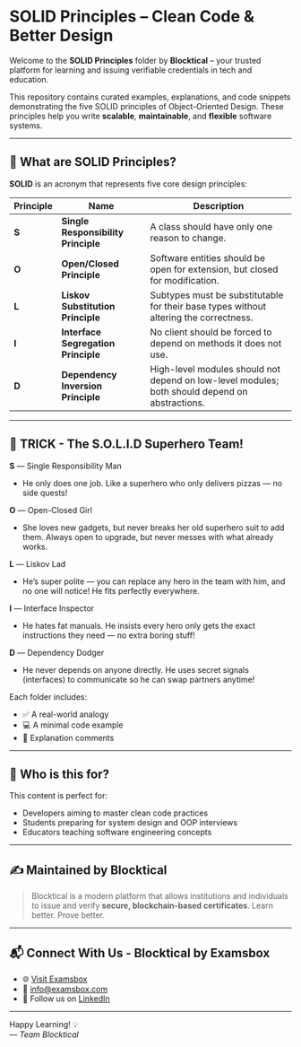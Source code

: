 # SOLID Principles – Clean Code & Better Design

Welcome to the **SOLID Principles** folder by **Blocktical** – your trusted platform for learning and issuing verifiable credentials in tech and education.

This repository contains curated examples, explanations, and code snippets demonstrating the five SOLID principles of Object-Oriented Design. These principles help you write **scalable**, **maintainable**, and **flexible** software systems.

---

## 🧱 What are SOLID Principles?

**SOLID** is an acronym that represents five core design principles:

| Principle | Name                             | Description |
|----------|----------------------------------|-------------|
| **S**     | **Single Responsibility Principle** | A class should have only one reason to change. |
| **O**     | **Open/Closed Principle**          | Software entities should be open for extension, but closed for modification. |
| **L**     | **Liskov Substitution Principle**  | Subtypes must be substitutable for their base types without altering the correctness. |
| **I**     | **Interface Segregation Principle**| No client should be forced to depend on methods it does not use. |
| **D**     | **Dependency Inversion Principle** | High-level modules should not depend on low-level modules; both should depend on abstractions. |

---

## 📁 TRICK - The S.O.L.I.D Superhero Team!
**S** — Single Responsibility Man
- He only does one job. Like a superhero who only delivers pizzas — no side quests!

**O** — Open-Closed Girl
- She loves new gadgets, but never breaks her old superhero suit to add them. Always open to upgrade, but never messes with what already works.

**L** — Liskov Lad
- He’s super polite — you can replace any hero in the team with him, and no one will notice! He fits perfectly everywhere.

**I** — Interface Inspector
- He hates fat manuals. He insists every hero only gets the exact instructions they need — no extra boring stuff!

**D** — Dependency Dodger
- He never depends on anyone directly. He uses secret signals (interfaces) to communicate so he can swap partners anytime!


Each folder includes:
- ✅ A real-world analogy
- 💻 A minimal code example
- 🧠 Explanation comments

---

## 🎯 Who is this for?

This content is perfect for:
- Developers aiming to master clean code practices
- Students preparing for system design and OOP interviews
- Educators teaching software engineering concepts

---

## ✍️ Maintained by Blocktical

> Blocktical is a modern platform that allows institutions and individuals to issue and verify **secure, blockchain-based certificates**. Learn better. Prove better.

---

## 📬 Connect With Us - Blocktical by Examsbox

- 🌐 [Visit Examsbox](https://examsbox.com)
- 📧 info@examsbox.com
- 🧾 Follow us on [LinkedIn](https://www.linkedin.com/company/blocktical)

---

Happy Learning! 💡  
*— Team Blocktical*
